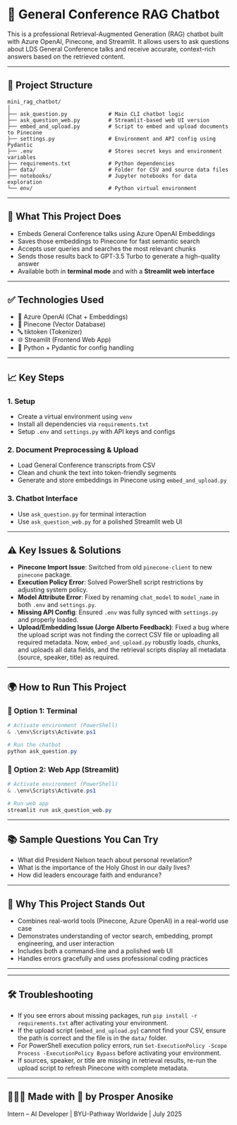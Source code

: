 
# 🧠 General Conference RAG Chatbot

This is a professional Retrieval-Augmented Generation (RAG) chatbot built with Azure OpenAI, Pinecone, and Streamlit. It allows users to ask questions about LDS General Conference talks and receive accurate, context-rich answers based on the retrieved content.

---

## 📁 Project Structure

```
mini_rag_chatbot/
│
├── ask_question.py             # Main CLI chatbot logic
├── ask_question_web.py         # Streamlit-based web UI version
├── embed_and_upload.py         # Script to embed and upload documents to Pinecone
├── settings.py                 # Environment and API config using Pydantic
├── .env                        # Stores secret keys and environment variables
├── requirements.txt            # Python dependencies
├── data/                       # Folder for CSV and source data files
├── notebooks/                  # Jupyter notebooks for data exploration
└── env/                        # Python virtual environment
```

---


## 🚀 What This Project Does

- Embeds General Conference talks using Azure OpenAI Embeddings
- Saves those embeddings to Pinecone for fast semantic search
- Accepts user queries and searches the most relevant chunks
- Sends those results back to GPT-3.5 Turbo to generate a high-quality answer
- Available both in **terminal mode** and with a **Streamlit web interface**

---


## ✅ Technologies Used

- 🧠 Azure OpenAI (Chat + Embeddings)
- 🌲 Pinecone (Vector Database)
- 🔤 tiktoken (Tokenizer)
- 🌐 Streamlit (Frontend Web App)
- 🐍 Python + Pydantic for config handling

---


## 📈 Key Steps

### 1. Setup
- Create a virtual environment using `venv`
- Install all dependencies via `requirements.txt`
- Setup `.env` and `settings.py` with API keys and configs

### 2. Document Preprocessing & Upload
- Load General Conference transcripts from CSV
- Clean and chunk the text into token-friendly segments
- Generate and store embeddings in Pinecone using `embed_and_upload.py`

### 3. Chatbot Interface
- Use `ask_question.py` for terminal interaction
- Use `ask_question_web.py` for a polished Streamlit web UI

---


## ⚠️ Key Issues & Solutions

- **Pinecone Import Issue**: Switched from old `pinecone-client` to new `pinecone` package.
- **Execution Policy Error**: Solved PowerShell script restrictions by adjusting system policy.
- **Model Attribute Error**: Fixed by renaming `chat_model` to `model_name` in both `.env` and `settings.py`.
- **Missing API Config**: Ensured `.env` was fully synced with `settings.py` and properly loaded.
- **Upload/Embedding Issue (Jorge Alberto Feedback)**: Fixed a bug where the upload script was not finding the correct CSV file or uploading all required metadata. Now, `embed_and_upload.py` robustly loads, chunks, and uploads all data fields, and the retrieval scripts display all metadata (source, speaker, title) as required.

---


## 🌍 How to Run This Project

### 🔹 Option 1: Terminal
```powershell
# Activate environment (PowerShell)
& .\env\Scripts\Activate.ps1

# Run the chatbot
python ask_question.py
```

### 🔹 Option 2: Web App (Streamlit)
```powershell
# Activate environment (PowerShell)
& .\env\Scripts\Activate.ps1

# Run web app
streamlit run ask_question_web.py
```

---


## 📚 Sample Questions You Can Try

- What did President Nelson teach about personal revelation?
- What is the importance of the Holy Ghost in our daily lives?
- How did leaders encourage faith and endurance?

---


## 💼 Why This Project Stands Out

- Combines real-world tools (Pinecone, Azure OpenAI) in a real-world use case
- Demonstrates understanding of vector search, embedding, prompt engineering, and user interaction
- Includes both a command-line and a polished web UI
- Handles errors gracefully and uses professional coding practices

---


---

## 🛠️ Troubleshooting

- If you see errors about missing packages, run `pip install -r requirements.txt` after activating your environment.
- If the upload script (`embed_and_upload.py`) cannot find your CSV, ensure the path is correct and the file is in the `data/` folder.
- For PowerShell execution policy errors, run `Set-ExecutionPolicy -Scope Process -ExecutionPolicy Bypass` before activating your environment.
- If sources, speaker, or title are missing in retrieval results, re-run the upload script to refresh Pinecone with complete metadata.

---

## 👨🏽‍💻 Made with 💙 by Prosper Anosike
Intern – AI Developer | BYU-Pathway Worldwide | July 2025

